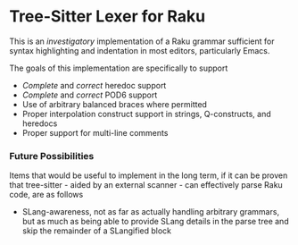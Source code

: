 Tree-Sitter Lexer for Raku
==========================

This is an *investigatory* implementation of a Raku grammar sufficient
for syntax highlighting and indentation in most editors, particularly
Emacs.

The goals of this implementation are specifically to support

 * *Complete* and *correct* heredoc support
 * *Complete* and *correct* POD6 support
 * Use of arbitrary balanced braces where permitted
 * Proper interpolation construct support in strings, Q-constructs,
   and heredocs
 * Proper support for multi-line comments

### Future Possibilities

Items that would be useful to implement in the long term, if it can be
proven that tree-sitter - aided by an external scanner - can
effectively parse Raku code, are as follows

 * SLang-awareness, not as far as actually handling arbitrary
   grammars, but as much as being able to provide SLang details in the
   parse tree and skip the remainder of a SLangified block
